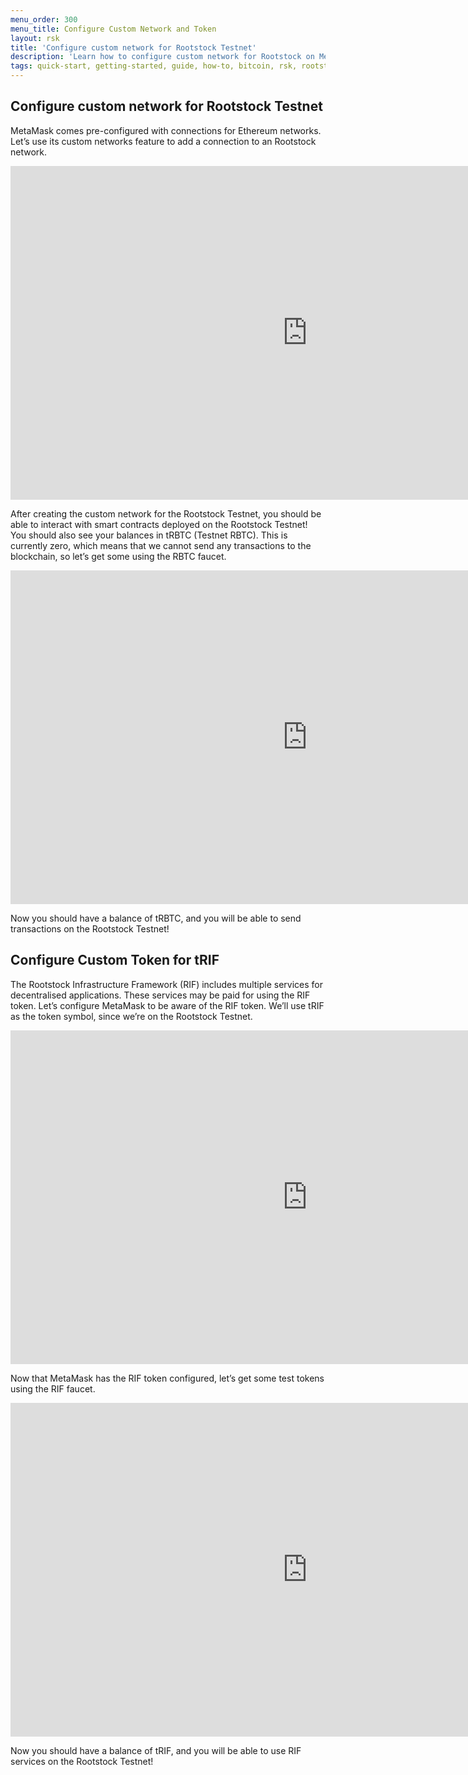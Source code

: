 ```yaml
---
menu_order: 300
menu_title: Configure Custom Network and Token
layout: rsk
title: 'Configure custom network for Rootstock Testnet'
description: 'Learn how to configure custom network for Rootstock on Metamask'
tags: quick-start, getting-started, guide, how-to, bitcoin, rsk, rootstock, peer-to-peer, merged-mining, blockchain, powpeg
---
```


## Configure custom network for Rootstock Testnet

MetaMask comes pre-configured with connections for Ethereum networks.
Let’s use its custom networks feature to add a connection to an Rootstock network.

<div class="video-container">
  <iframe width="949" height="534" src="https://www.youtube.com/embed/VyPewQoWhn0" frameborder="0" allow="accelerometer; autoplay; encrypted-media; gyroscope; picture-in-picture" allowfullscreen></iframe>
</div>

After creating the custom network for the Rootstock Testnet, you should be able to interact with smart contracts deployed on the Rootstock Testnet!
You should also see your balances in tRBTC (Testnet RBTC).
This is currently zero, which means that we cannot send any transactions to the blockchain, so let’s get some using the RBTC faucet.

<div class="video-container">
  <iframe width="949" height="534" src="https://www.youtube.com/embed/twfK8Rd5hak" frameborder="0" allow="accelerometer; autoplay; encrypted-media; gyroscope; picture-in-picture" allowfullscreen></iframe>
</div>

Now you should have a balance of tRBTC, and you will be able to send transactions on the Rootstock Testnet!

## Configure Custom Token for tRIF

The Rootstock Infrastructure Framework (RIF) includes multiple services for decentralised applications.
These services may be paid for using the RIF token.
Let’s configure MetaMask to be aware of the RIF token.
We’ll use tRIF as the token symbol, since we’re on the Rootstock Testnet.

<div class="video-container">
  <iframe width="949" height="534" src="https://www.youtube.com/embed/QCabRPfr2Zs" frameborder="0" allow="accelerometer; autoplay; encrypted-media; gyroscope; picture-in-picture" allowfullscreen></iframe>
</div>

Now that MetaMask has the RIF token configured, let’s get some test tokens using the RIF faucet.

<div class="video-container">
  <iframe width="949" height="534" src="https://www.youtube.com/embed/ttb8EOTWey8" frameborder="0" allow="accelerometer; autoplay; encrypted-media; gyroscope; picture-in-picture" allowfullscreen></iframe>
</div>

Now you should have a balance of tRIF, and you will be able to use RIF services on the Rootstock Testnet!
